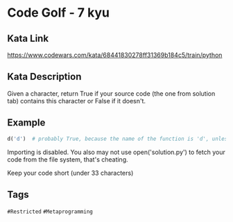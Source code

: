 # Code Golf - 7 kyu

## Kata Link

https://www.codewars.com/kata/68441830278ff31369b184c5/train/python

## Kata Description

Given a character, return True if your source code (the one from solution tab) contains this character or False if it doesn't.

## Example

```python
d('d')  # probably True, because the name of the function is 'd', unless you obfuscate it
```

Importing is disabled. You also may not use open('solution.py') to fetch your code from the file system, that's cheating.

Keep your code short (under 33 characters)

## Tags

`#Restricted` `#Metaprogramming`